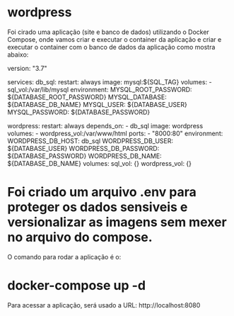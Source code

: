 # wordpress
Foi cirado uma aplicação (site e banco de dados) utilizando o  Docker Compose, onde vamos criar e executar o container da aplicação e criar e executar o container com o banco de dados da aplicação como mostra abaixo: 

version: "3.7"
    
services:
  db_sql:
    restart: always
    image: mysql:${SQL_TAG}
    volumes:
      - sql_vol:/var/lib/mysql
    environment:
      MYSQL_ROOT_PASSWORD: ${DATABASE_ROOT_PASSWORD}
      MYSQL_DATABASE: ${DATABASE_DB_NAME}
      MYSQL_USER: ${DATABASE_USER}
      MYSQL_PASSWORD: ${DATABASE_PASSWORD}
    
  wordpress:
    restart: always
    depends_on:
      - db_sql
    image: wordpress
    volumes:
      - wordpress_vol:/var/www/html
    ports:
      - "8000:80"
    environment:
      WORDPRESS_DB_HOST: db_sql
      WORDPRESS_DB_USER: ${DATABASE_USER}
      WORDPRESS_DB_PASSWORD: ${DATABASE_PASSWORD}
      WORDPRESS_DB_NAME: ${DATABASE_DB_NAME}
volumes:
  sql_vol: {}
  wordpress_vol: {}
  
  
  # Foi criado um arquivo .env para proteger os dados sensiveis e versionalizar as imagens sem mexer no arquivo do compose. 
  
  
  O comando para rodar a aplicação é o:
  # docker-compose up -d 
  
  Para acessar a aplicação, será usado a URL:
  http://localhost:8080
  
